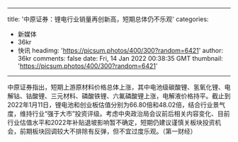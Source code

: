
---
title: '中原证券：锂电行业销量再创新高，短期总体仍不乐观'
categories: 
 - 新媒体
 - 36kr
 - 快讯
headimg: 'https://picsum.photos/400/300?random=6421'
author: 36kr
comments: false
date: Fri, 14 Jan 2022 00:38:35 GMT
thumbnail: 'https://picsum.photos/400/300?random=6421'
---

<div>   
中原证券指出，短期上游原材料价格总体上涨，其中电池级碳酸锂、氢氧化锂、电解钴、钴酸锂、三元材料、磷酸铁锂、六氟磷酸锂上涨，电解液价格持平。截止到2022年1月11日，锂电池和创业板估值分别为66.80倍和48.02倍，结合行业景气度，维持行业“强于大市”投资评级。考虑中央政治局会议前后相关内容变化、目前行业估值水平和2022年补贴退坡影响暂不确定，短期仍建议谨慎关板块投资机会，前期板块回调较大不排除有反弹，但不宜过度乐观。（第一财经）  
</div>
            